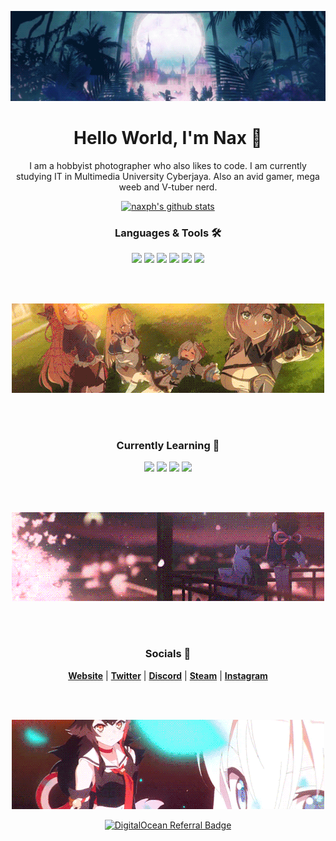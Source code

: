 <p align="center">
  <a href="https://www.naxph.dev"><img src="assets/banner1.gif" alt="Top Banner"></a>
</p>

<h1 align="center">Hello World, I'm Nax 👋</h1>
<p align="center">I am a hobbyist photographer who also likes to code. I am currently studying IT in Multimedia University Cyberjaya. Also an avid gamer, mega weeb and V-tuber nerd. </p>

<p align="center">
<a href="https://github.com/naxph"><img src="https://github-readme-stats.vercel.app/api?username=naxph&hide_border=true&show_icons=true" alt="naxph's github stats"></a>
</p>

<h3 align="center">Languages & Tools 🛠</h3>
<p align="center">
<img width=70px src="https://cdn.jsdelivr.net/gh/devicons/devicon/icons/vscode/vscode-original.svg" />
<img width=70px src="https://cdn.jsdelivr.net/gh/devicons/devicon/icons/html5/html5-original-wordmark.svg" />
<img width=70px src="https://cdn.jsdelivr.net/gh/devicons/devicon/icons/css3/css3-original-wordmark.svg" />
<img width=70px src="https://cdn.jsdelivr.net/gh/devicons/devicon/icons/javascript/javascript-original.svg" />
<img width=70px src="https://cdn.jsdelivr.net/gh/devicons/devicon/icons/bootstrap/bootstrap-plain-wordmark.svg" />
<img width=70px src="https://cdn.jsdelivr.net/gh/devicons/devicon/icons/python/python-original-wordmark.svg" />
</p>

<br />
<br />
<p align="center">
  <a href="https://www.naxph.dev"><img src="assets/banner2.gif" alt="Mid Banner"></a>
</p>

<br />
<br />
<h3 align="center">Currently Learning 🌱</h3>
<p align="center">
<img width=70px src="https://cdn.jsdelivr.net/gh/devicons/devicon/icons/react/react-original-wordmark.svg" />
<img width=70px src="https://cdn.jsdelivr.net/gh/devicons/devicon/icons/vuejs/vuejs-original-wordmark.svg" />
<img width=70px src="https://cdn.jsdelivr.net/gh/devicons/devicon/icons/flutter/flutter-original.svg" />
<img width=70px src="https://cdn.jsdelivr.net/gh/devicons/devicon/icons/git/git-original-wordmark.svg" />
</p>

<br />
<br />
<p align="center">
  <a href="https://www.naxph.dev"><img src="assets/banner3.gif" alt="Mid 2 Banner"></a>
</p>

<br />
<br />
<h3 align="center">Socials 💬</h3>
<p align="center">
  <strong><a href="https://www.naxph.dev">Website</a></strong> |
  <strong><a href="https://twitter.com/naxph_">Twitter</a></strong> |
  <strong><a href="https://discordapp.com/users/197327957323284480/">Discord</a></strong> |
  <strong><a href="https://steamcommunity.com/id/naxph">Steam</a></strong> |
  <strong><a href="https://www.instagram.com/naxph/">Instagram</a></strong>
</p>

<br />
<br />
<p align="center">
  <a href="https://www.naxph.dev"><img src="assets/banner4.gif" alt="Bottom Banner"></a>
</p>

<p align="center">
  <a href="https://www.digitalocean.com/?refcode=3227efef6e55&utm_campaign=Referral_Invite&utm_medium=Referral_Program&utm_source=badge"><img src="https://web-platforms.sfo2.digitaloceanspaces.com/WWW/Badge%202.svg" alt="DigitalOcean Referral Badge" /></a>
</p>
